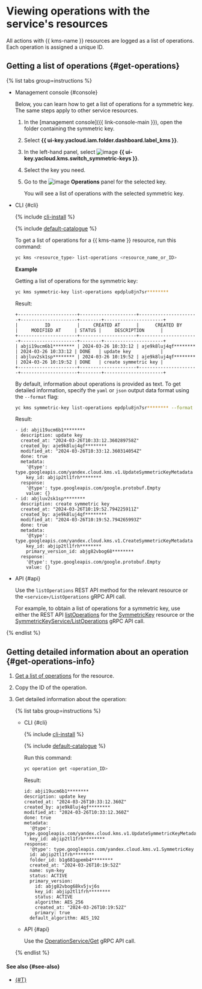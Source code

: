 # Viewing operations with the service's resources

All actions with {{ kms-name }} resources are logged as a list of operations. Each operation is assigned a unique ID.

## Getting a list of operations {#get-operations}

{% list tabs group=instructions %}

- Management console {#console}

  Below, you can learn how to get a list of operations for a symmetric key. The same steps apply to other service resources.

  1. In the [management console]({{ link-console-main }}), open the folder containing the symmetric key.
  1. Select **{{ ui-key.yacloud.iam.folder.dashboard.label_kms }}**.
  1. In the left-hand panel, select ![image](../../_assets/console-icons/key.svg) **{{ ui-key.yacloud.kms.switch_symmetric-keys }}**.
  1. Select the key you need.
  1. Go to the ![image](../../_assets/console-icons/list-check.svg) **Operations** panel for the selected key.

     You will see a list of operations with the selected symmetric key.

- CLI {#cli}

  {% include [cli-install](../../_includes/cli-install.md) %}

  {% include [default-catalogue](../../_includes/default-catalogue.md) %}

  To get a list of operations for a {{ kms-name }} resource, run this command:

  ```bash
  yc kms <resource_type> list-operations <resource_name_or_ID>
  ```

  **Example**

  Getting a list of operations for the symmetric key:

  ```bash
  yc kms symmetric-key list-operations epdplu8jn7sr********
  ```

  Result:

  ```text
  +----------------------+---------------------+----------------------+---------------------+--------+----------------------+
  |          ID          |     CREATED AT      |      CREATED BY      |     MODIFIED AT     | STATUS |     DESCRIPTION      |
  +----------------------+---------------------+----------------------+---------------------+--------+----------------------+
  | abji19ucm6b1******** | 2024-03-26 10:33:12 | aje9k8luj4qf******** | 2024-03-26 10:33:12 | DONE   | update key           |
  | abjluv2sk1sp******** | 2024-03-26 10:19:52 | aje9k8luj4qf******** | 2024-03-26 10:19:52 | DONE   | create symmetric key |
  +----------------------+---------------------+----------------------+---------------------+--------+----------------------+
  ```

  By default, information about operations is provided as text. To get detailed information, specify the `yaml` or `json` output data format using the `--format` flag:

  ```bash
  yc kms symmetric-key list-operations epdplu8jn7sr******** --format yaml
  ```

  Result:

  ```text
  - id: abji19ucm6b1********
    description: update key
    created_at: "2024-03-26T10:33:12.360289758Z"
    created_by: aje9k8luj4qf********
    modified_at: "2024-03-26T10:33:12.360314054Z"
    done: true
    metadata:
      '@type': type.googleapis.com/yandex.cloud.kms.v1.UpdateSymmetricKeyMetadata
      key_id: abjip2tl1frh********
    response:
      '@type': type.googleapis.com/google.protobuf.Empty
      value: {}
  - id: abjluv2sk1sp********
    description: create symmetric key
    created_at: "2024-03-26T10:19:52.794225911Z"
    created_by: aje9k8luj4qf********
    modified_at: "2024-03-26T10:19:52.794265993Z"
    done: true
    metadata:
      '@type': type.googleapis.com/yandex.cloud.kms.v1.CreateSymmetricKeyMetadata
      key_id: abjip2tl1frh********
      primary_version_id: abjg82vbog68********
    response:
      '@type': type.googleapis.com/google.protobuf.Empty
      value: {}
  ```

- API {#api}

  Use the `listOperations` REST API method for the relevant resource or the `<service>/ListOperations` gRPC API call.

  For example, to obtain a list of operations for a symmetric key, use either the REST API [listOperations](../api-ref/SymmetricKey/listOperations.md) for the [SymmetricKey](../api-ref/SymmetricKey/index.md) resource or the [SymmetricKeyService/ListOperations](../api-ref/grpc/SymmetricKey/listOperations.md) gRPC API call.

{% endlist %}

## Getting detailed information about an operation {#get-operations-info}

1. [Get a list of operations](#get-operations) for the resource.
1. Copy the ID of the operation.
1. Get detailed information about the operation:

    {% list tabs group=instructions %}

    - CLI {#cli}

      {% include [cli-install](../../_includes/cli-install.md) %}

      {% include [default-catalogue](../../_includes/default-catalogue.md) %}

      Run this command:

      ```bash
      yc operation get <operation_ID>
      ```

      Result:

      ```text
      id: abji19ucm6b1********
      description: update key
      created_at: "2024-03-26T10:33:12.360Z"
      created_by: aje9k8luj4qf********
      modified_at: "2024-03-26T10:33:12.360Z"
      done: true
      metadata:
        '@type': type.googleapis.com/yandex.cloud.kms.v1.UpdateSymmetricKeyMetadata
        key_id: abjip2tl1frh********
      response:
        '@type': type.googleapis.com/yandex.cloud.kms.v1.SymmetricKey
        id: abjip2tl1frh********
        folder_id: b1g681qpemb4********
        created_at: "2024-03-26T10:19:52Z"
        name: sym-key
        status: ACTIVE
        primary_version:
          id: abjg82vbog68kv5jvj6s
          key_id: abjip2tl1frh********
          status: ACTIVE
          algorithm: AES_256
          created_at: "2024-03-26T10:19:52Z"
          primary: true
        default_algorithm: AES_192
      ```

   - API {#api}

     Use the [OperationService/Get](../api-ref/grpc/Operation/get.md) gRPC API call.

   {% endlist %}

#### See also {#see-also}

* [{#T}](../../api-design-guide/concepts/about-async.md)
